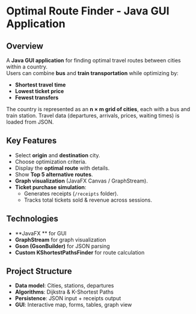 # Optimal Route Finder - Java GUI Application

## Overview
A **Java GUI application** for finding optimal travel routes between cities within a country.  
Users can combine **bus** and **train transportation** while optimizing by:
- **Shortest travel time**
- **Lowest ticket price**
- **Fewest transfers**

The country is represented as an **n × m grid of cities**, each with a bus and train station. Travel data (departures, arrivals, prices, waiting times) is loaded from JSON.

## Key Features
- Select **origin** and **destination** city.
- Choose optimization criteria.
- Display the **optimal route** with details.
- Show **Top 5 alternative routes**.
- **Graph visualization** (JavaFX Canvas / GraphStream).
- **Ticket purchase simulation**:
  - Generates receipts (`/receipts` folder).
  - Tracks total tickets sold & revenue across sessions.

## Technologies
- **JavaFX ** for GUI  
- **GraphStream** for graph visualization  
- **Gson (GsonBuilder)** for JSON parsing  
- **Custom KShortestPathsFinder** for route calculation  

## Project Structure
- **Data model**: Cities, stations, departures  
- **Algorithms**: Dijkstra & K-Shortest Paths  
- **Persistence**: JSON input + receipts output  
- **GUI**: Interactive map, forms, tables, graph view  
